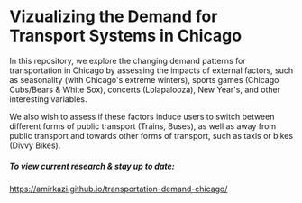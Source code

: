 # Vizualizing the Demand for Transport Systems in Chicago

In this repository, we explore the changing demand patterns for transportation in Chicago by assessing the impacts of external factors, such as seasonality (with Chicago's extreme winters), sports games (Chicago Cubs/Bears & White Sox), concerts (Lolapalooza), New Year's, and other interesting variables. 

We also wish to assess if these factors induce users to switch between different forms of public transport (Trains, Buses), as well as away from public transport and towards other forms of transport, such as taxis or bikes (Divvy Bikes).

##### To view current research & stay up to date:
https://amirkazi.github.io/transportation-demand-chicago/
